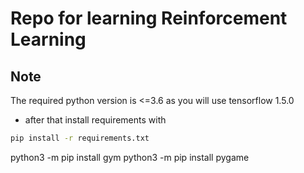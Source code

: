 # Repo for learning Reinforcement Learning
## Note
The required python version is <=3.6
as you will use tensorflow 1.5.0
- after that install requirements with
``` bash
pip install -r requirements.txt
```
python3 -m pip install gym
python3 -m pip install pygame